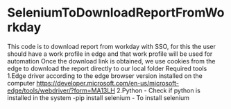 # SeleniumToDownloadReportFromWorkday
This code is to download report from workday with SSO, for this the user should have a work profile in edge and that work profile will be used for automation
Once the download link is obtained, we use cookies from the edge to download the report directly to our local folder
Required tools
1.Edge driver according to the edge browser version installed on the computer
https://developer.microsoft.com/en-us/microsoft-edge/tools/webdriver/?form=MA13LH
2.Python - Check if python is installed in the system
-pip install selenium - To install selenium
